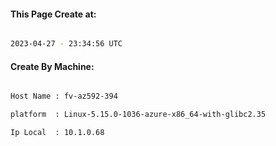 
   
#### This Page Create at:

```bash

2023-04-27 - 23:34:56 UTC

```

#### Create By Machine:

```bash

Host Name : fv-az592-394

platform  : Linux-5.15.0-1036-azure-x86_64-with-glibc2.35

Ip Local  : 10.1.0.68

```

